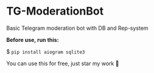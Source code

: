 # TG-ModerationBot

Basic Telegram moderation bot with DB and Rep-system

**Before use, run this:**

$ `pip install aiogram sqlite3`

You can use this for free, just star my work 🥰
